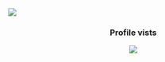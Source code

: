 


<img src="https://raw.githubusercontent.com/gist/ZviMints/21c598c659081f9c0866e29a00bc2468/raw/05205bd01a980bfaaf4b81b8e5264d9fc127f73f/welcome.gif" align="center">


<h3 align="center">Profile vists</h3>
<p align="center">
<img src="https://profile-counter.glitch.me/arunkumarayinabathina/count.svg" align="center" background="black">
</p>
